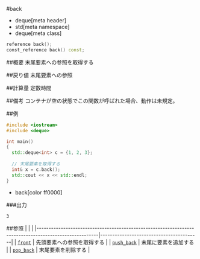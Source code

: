 #back
* deque[meta header]
* std[meta namespace]
* deque[meta class]

```cpp
reference back();
const_reference back() const;
```

##概要
末尾要素への参照を取得する


##戻り値
末尾要素への参照


##計算量
定数時間


##備考
コンテナが空の状態でこの関数が呼ばれた場合、動作は未規定。


##例
```cpp
#include <iostream>
#include <deque>

int main()
{
  std::deque<int> c = {1, 2, 3};
 
  // 末尾要素を取得する
  int& x = c.back();
  std::cout << x << std::endl;
}
```
* back[color ff0000]

###出力
```
3
```

##参照
| | |
|-------------------------------------------------------------------------------------------------------|-----------------------------------------|
| [`front`](./front.md) | 先頭要素への参照を取得する |
| [`push_back`](./push_back.md) | 末尾に要素を追加する |
| [`pop_back`](./pop_back.md) | 末尾要素を削除する |


